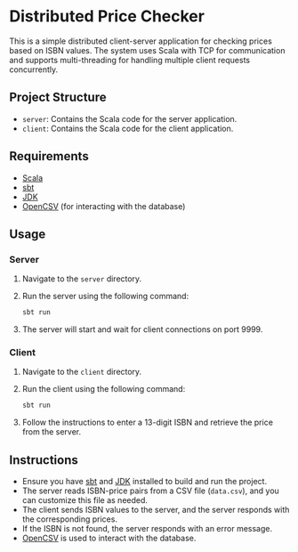 # Distributed Price Checker

This is a simple distributed client-server application for checking prices based on ISBN values. The system uses Scala with TCP for communication and supports multi-threading for handling multiple client requests concurrently.

## Project Structure

- `server`: Contains the Scala code for the server application.
- `client`: Contains the Scala code for the client application.

## Requirements

- [Scala](https://www.scala-lang.org/)
- [sbt](https://www.scala-sbt.org/)
- [JDK](https://www.oracle.com/java/technologies/javase-downloads.html)
- [OpenCSV](http://opencsv.sourceforge.net/) (for interacting with the database)

## Usage

### Server

1. Navigate to the `server` directory.
2. Run the server using the following command:

    ```bash
    sbt run
    ```

3. The server will start and wait for client connections on port 9999.

### Client

1. Navigate to the `client` directory.
2. Run the client using the following command:

    ```bash
    sbt run
    ```

3. Follow the instructions to enter a 13-digit ISBN and retrieve the price from the server.

## Instructions

- Ensure you have [sbt](https://www.scala-sbt.org/) and [JDK](https://www.oracle.com/java/technologies/javase-downloads.html) installed to build and run the project.
- The server reads ISBN-price pairs from a CSV file (`data.csv`), and you can customize this file as needed.
- The client sends ISBN values to the server, and the server responds with the corresponding prices.
- If the ISBN is not found, the server responds with an error message.
- [OpenCSV](http://opencsv.sourceforge.net/) is used to interact with the database.

